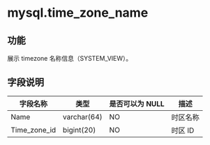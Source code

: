 mysql.time_zone_name
=========================================


功能
--------------------

展示 timezone 名称信息（SYSTEM_VIEW）。

字段说明
----------------------

|     字段名称     |     类型      | 是否可以为 NULL |  描述   |
|--------------|-------------|------------|-------|
| Name         | varchar(64) | NO         | 时区名称  |
| Time_zone_id | bigint(20)  | NO         | 时区 ID |
